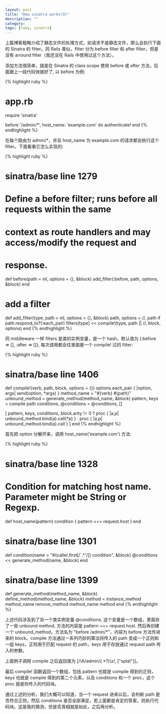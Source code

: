```yaml
---
layout: post
title: "How sinatra works(9)"
description: ""
category:
tags: [ruby, sinatra]
---
```


上篇博客粗略介绍了静态文件的处理方式，如请求不是静态文件，那么会执行下面的 Sinatra 的 filter。同 Rails 类似，filter 分为 before filter 和 after filter，但是没有 arround filter（我还没在 Rails 中使用过这个方法）。

<!--break-->

添加方法很简单，就是在 Sinatra 的 class scope 使用 before 或 after 方法，后面跟上一段代码快就好了, 以 before 为例:

{% highlight ruby %}
# app.rb

require 'sinatra'

before '/admin/*', host_name: 'example.com' do
  authenticate!
end
{% endhighlight %}

在每个路由为 admin/*，并且 host_name 为 example.com 的请求都会执行这个 filter。下面看看它怎么实现的:

{% highlight ruby %}
# sinatra/base line 1279

# Define a before filter; runs before all requests within the same
# context as route handlers and may access/modify the request and
# response.
def before(path = nil, options = {}, &block)
  add_filter(:before, path, options, &block)
end

# add a filter
def add_filter(type, path = nil, options = {}, &block)
  path, options = //, path if path.respond_to?(:each_pair)
  filters[type] << compile!(type, path || //, block, options)
end
{% endhighlight %}

同 middleware 一样 filters 是类的实例变量，是一个 hash，默认值为 {:before => [], :after => []}, 每次调用都会往里面塞一个 compile! 过的 filter:

{% highlight ruby %}
# sinatra/base line 1406

def compile!(verb, path, block, options = {})
  options.each_pair { |option, args| send(option, *args) }
  method_name             = "#{verb} #{path}"
  unbound_method          = generate_method(method_name, &block)
  pattern, keys           = compile path
  conditions, @conditions = @conditions, []

  [ pattern, keys, conditions, block.arity != 0 ?
      proc { |a,p| unbound_method.bind(a).call(*p) } :
      proc { |a,p| unbound_method.bind(a).call } ]
end
{% endhighlight %}

首先把 option 分解开来，调用 host_name('example.com') 方法:

{% highlight ruby %}
# sinatra/base line 1328

# Condition for matching host name. Parameter might be String or Regexp.
def host_name(pattern)
  condition { pattern === request.host }
end

# sinatra/base line 1301

def condition(name = "#{caller.first[/`.*'/]} condition", &block)
  @conditions << generate_method(name, &block)
end

# sinatra/base line 1399

def generate_method(method_name, &block)
  define_method(method_name, &block)
  method = instance_method method_name
  remove_method method_name
  method
end
{% endhighlight %}

上述代码涉及到了另一个类实例变量 @conditions, 这个变量是一个数组，里面存了一些 unbound method, 方法的内容是 pattern === request.host. 然后再创建一个 unbound_method，方法名为 "before /admin/*"，内容为 before 方法传进来的 block。compile 方法通过一系列巧妙的算法将传入的 path 变成一个正则和一组 keys，正则用于匹配 request 的 path，keys 用于存放通过 request path 传入的参数。

上面例子调用 compile 之后返回值为 [/\A\/admin\/(.*?)\z/, ["splat"]]。

最后 compile! 函数返回一个数组，包括 pattern 也就是 compile 得到的正则，keys 也就是 compile 得到的第二个元素，以及 conditions 和一个 proc，这个 proc 就是你传入的代码块。

通过上述的分析，我们大概可以知道，当一个 request 进来以后，会判断 path 是否符合正则，然后 conditions 是否全部满足，若上面都是肯定的答案，则执行代码块。这是我的猜测，但是否真相就是如此，之后再分析。
